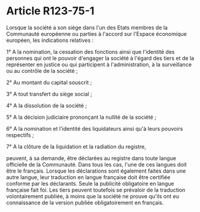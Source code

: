 # Article R123-75-1

Lorsque la société a son siège dans l'un des Etats membres de la Communauté européenne ou parties à l'accord sur l'Espace économique européen, les indications relatives :

1° A la nomination, la cessation des fonctions ainsi que l'identité des personnes qui ont le pouvoir d'engager la société à l'égard des tiers et de la représenter en justice ou qui participent à l'administration, à la surveillance ou au contrôle de la société ;

2° Au montant du capital souscrit ;

3° A tout transfert du siège social ;

4° A la dissolution de la société ;

5° A la décision judiciaire prononçant la nullité de la société ;

6° A la nomination et l'identité des liquidateurs ainsi qu'à leurs pouvoirs respectifs ;

7° A la clôture de la liquidation et la radiation du registre,

peuvent, à sa demande, être déclarées au registre dans toute langue officielle de la Communauté. Dans tous les cas, l'une de ces langues doit être le français. Lorsque les déclarations sont également faites dans une autre langue, leur traduction en langue française doit être certifiée conforme par les déclarants. Seule la publicité obligatoire en langue française fait foi. Les tiers peuvent toutefois se prévaloir de la traduction volontairement publiée, à moins que la société ne prouve qu'ils ont eu connaissance de la version publiée obligatoirement en français.
